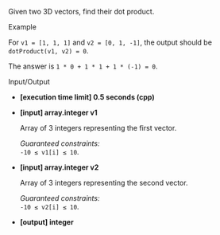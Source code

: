 
Given two 3D vectors, find their  dot product.

Example

For  `v1 = [1, 1, 1]`  and  `v2 = [0, 1, -1]`, the output should be  
`dotProduct(v1, v2) = 0`.

The answer is  `1 * 0 + 1 * 1 + 1 * (-1) = 0`.

Input/Output

-   **[execution time limit] 0.5 seconds (cpp)**
    
-   **[input] array.integer v1**
    
    Array of 3 integers representing the first vector.
    
    _Guaranteed constraints:_  
    `-10 ≤ v1[i] ≤ 10`.
    
-   **[input] array.integer v2**
    
    Array of 3 integers representing the second vector.
    
    _Guaranteed constraints:_  
    `-10 ≤ v2[i] ≤ 10`.
    
-   **[output] integer**